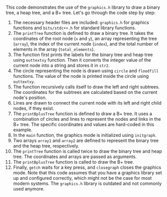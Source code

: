 This code demonstrates the use of the `graphics.h` library to draw a binary tree, a heap tree, and a B+ tree. Let's go through the code step by step:

1. The necessary header files are included: `graphics.h` for graphics functions and `bits/stdc++.h` for standard library functions.
2. The `printTree` function is defined to draw a binary tree. It takes the coordinates of the root node (`x` and `y`), an array representing the tree (`array`), the index of the current node (`index`), and the total number of elements in the array (`total_elements`).
3. The function first prints the labels for the binary tree and heap tree using `outtextxy` function. Then it converts the integer value of the current node into a string and stores it in `str2`.
4. The circle representing the node is drawn using `circle` and `floodfill` functions. The value of the node is printed inside the circle using `outtextxy`.
5. The function recursively calls itself to draw the left and right subtrees. The coordinates for the subtrees are calculated based on the current node's position.
6. Lines are drawn to connect the current node with its left and right child nodes, if they exist.
7. The `printBplusTree` function is defined to draw a B+ tree. It uses a combination of circles and lines to represent the nodes and links in the B+ tree. The specific coordinates and values are hard-coded in this example.
8. In the `main` function, the graphics mode is initialized using `initgraph`.
9. Two arrays `array1` and `array2` are defined to represent the binary tree and the heap tree, respectively.
10. The `printTree` function is called twice to draw the binary tree and heap tree. The coordinates and arrays are passed as arguments.
11. The `printBplusTree` function is called to draw the B+ tree.
12. Finally, `getch` waits for a key press, and `closegraph` closes the graphics mode.
Note that this code assumes that you have a graphics library set up and configured correctly, which might not be the case for most modern systems. The `graphics.h` library is outdated and not commonly used anymore.
